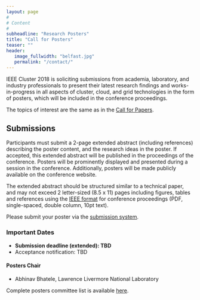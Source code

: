```yaml
---
layout: page
#
# Content
#
subheadline: "Research Posters"
title: "Call for Posters"
teaser: ""
header:
   image_fullwidth: "belfast.jpg"
   permalink: "/contact/"
---
```



IEEE Cluster 2018 is soliciting submissions from academia, laboratory, and
industry professionals to present their latest research findings and
works-in-progress in all aspects of cluster, cloud, and grid technologies in
the form of posters, which will be included in the conference proceedings.

The topics of interest are the same as in the <a
href="https://cluster2018.github.io/technical">Call for Papers</a>.

<h2>Submissions</h2>

Participants must submit a 2-page extended abstract (including references)
describing the poster content, and the research ideas in the poster. If
accepted, this extended abstract will be published in the proceedings of the
conference. Posters will be prominently displayed and presented during a
session in the conference. Additionally, posters will be made publicly
available on the conference website.

The extended abstract should be structured similar to a technical paper, and
may not exceed 2 letter-sized (8.5 x 11) pages including figures, tables and
references using the <a
href="http://www.ieee.org/conferences_events/conferences/publishing/templates.html">IEEE
format</a> for conference proceedings (PDF, single-spaced, double column, 10pt
text).

Please submit your poster via the <a
href="https://easychair.org/conferences/?conf=ieeecluster2018">submission
system</a>.

<h3>Important Dates</h3>

 * <b>Submission deadline (extended): TBD <!--July 5, 2017 (AoE)--></b>
 * Acceptance notification: TBD <!--July 26, 2017 (AoE)-->

<h4>Posters Chair</h4>

 * Abhinav Bhatele, Lawrence Livermore National Laboratory

Complete posters committee list is available <a
href="https://cluster2018.github.io/committees">here</a>.

